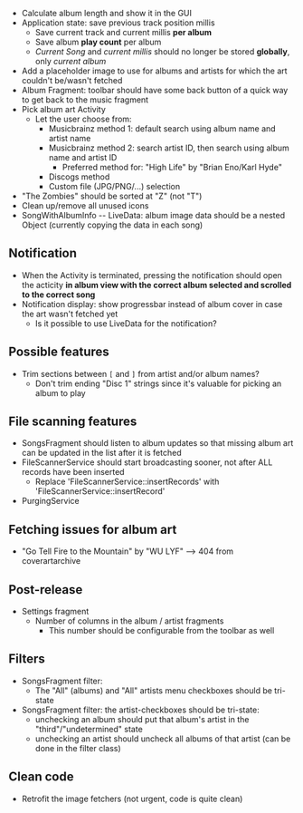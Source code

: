 * Calculate album length and show it in the GUI
* Application state: save previous track position millis
  * Save current track and current millis **per album**
  * Save album **play count** per album
  * *Current Song* and *current millis* should no longer be stored **globally**,
    only *current album*
* Add a placeholder image to use for albums and artists for which the art
  couldn't be/wasn't fetched
* Album Fragment: toolbar should have some back button of a quick way to
  get back to the music fragment
* Pick album art Activity
  * Let the user choose from:
    * Musicbrainz method 1: default search using album name and artist name
    * Musicbrainz method 2: search artist ID, then search using album name and artist ID
      * Preferred method for: "High Life" by "Brian Eno/Karl Hyde"
    * Discogs method
    * Custom file (JPG/PNG/...) selection
* "The Zombies" should be sorted at "Z" (not "T")
* Clean up/remove all unused icons
* SongWithAlbumInfo -- LiveData: album image data should be a nested Object (currently copying the
  data in each song)

Notification
--
* When the Activity is terminated, pressing the notification should open the acticity
 **in album view with the correct album selected and scrolled to the correct song**
* Notification display: show progressbar instead of album cover in case
  the art wasn't fetched yet
  * Is it possible to use LiveData for the notification?

Possible features
--
* Trim sections between `[` and `]` from artist and/or album names?
  * Don't trim ending "Disc 1" strings since it's valuable for picking an album to play

File scanning features
--
* SongsFragment should listen to album updates so that missing album art
  can be updated in the list after it is fetched
* FileScannerService should start broadcasting sooner, not after ALL
  records have been inserted
  * Replace 'FileScannerService::insertRecords' with 'FileScannerService::insertRecord'
* PurgingService

Fetching issues for album art
--
* "Go Tell Fire to the Mountain" by "WU LYF" --> 404 from coverartarchive

Post-release
--
* Settings fragment
  * Number of columns in the album / artist fragments
    * This number should be configurable from the toolbar as well

Filters
--
* SongsFragment filter:
  * The "All" (albums) and "All" artists menu checkboxes should be tri-state
* SongsFragment filter: the artist-checkboxes should be tri-state:
  * unchecking an album should put that album's artist in the "third"/"undetermined" state
  * unchecking an artist should uncheck all albums of that artist (can be done in the filter class)

Clean code
--
* Retrofit the image fetchers (not urgent, code is quite clean)
